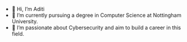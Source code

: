 - 👋 Hi, I’m Aditi 
- 🌱 I’m currently pursuing a degree in Computer Science at Nottingham University.
- 👀 I’m passionate about Cybersecurity and aim to build a career in this field.

<!---- 💞️ I’m looking to collaborate on ...
- 📫 How to reach me ...
- 😄 Pronouns: ...
- ⚡ Fun fact: ...--->

<!---
AditiKarthiyani/AditiKarthiyani is a ✨ special ✨ repository because its `README.md` (this file) appears on your GitHub profile.
You can click the Preview link to take a look at your changes.
--->
